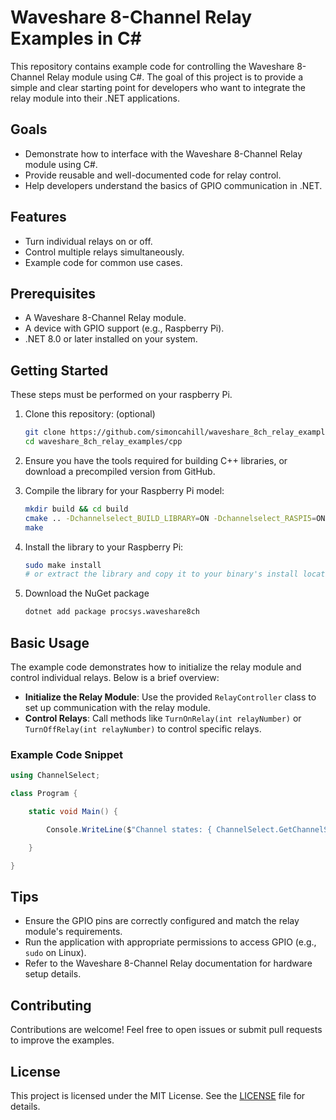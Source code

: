 # Waveshare 8-Channel Relay Examples in C#

This repository contains example code for controlling the Waveshare 8-Channel Relay module using C#. The goal of this project is to provide a simple and clear starting point for developers who want to integrate the relay module into their .NET applications.

## Goals

- Demonstrate how to interface with the Waveshare 8-Channel Relay module using C#.
- Provide reusable and well-documented code for relay control.
- Help developers understand the basics of GPIO communication in .NET.

## Features

- Turn individual relays on or off.
- Control multiple relays simultaneously.
- Example code for common use cases.

## Prerequisites

- A Waveshare 8-Channel Relay module.
- A device with GPIO support (e.g., Raspberry Pi).
- .NET 8.0 or later installed on your system.

## Getting Started

These steps must be performed on your raspberry Pi.

1. Clone this repository: (optional)
    ```bash
    git clone https://github.com/simoncahill/waveshare_8ch_relay_examples.git
    cd waveshare_8ch_relay_examples/cpp
    ```

2. Ensure you have the tools required for building C++ libraries, or download a precompiled version from GitHub.

3. Compile the library for your Raspberry Pi model:
    ```bash
    mkdir build && cd build
    cmake .. -Dchannelselect_BUILD_LIBRARY=ON -Dchannelselect_RASPI5=ON
    make
    ```

4. Install the library to your Raspberry Pi:
    ```bash
    sudo make install
    # or extract the library and copy it to your binary's install location
    ```

5. Download the NuGet package
    ```bash
    dotnet add package procsys.waveshare8ch
    ```

## Basic Usage

The example code demonstrates how to initialize the relay module and control individual relays. Below is a brief overview:

- **Initialize the Relay Module**: Use the provided `RelayController` class to set up communication with the relay module.
- **Control Relays**: Call methods like `TurnOnRelay(int relayNumber)` or `TurnOffRelay(int relayNumber)` to control specific relays.

### Example Code Snippet

```csharp
using ChannelSelect;

class Program {

    static void Main() {

        Console.WriteLine($"Channel states: { ChannelSelect.GetChannelStates() }");

    }

}
```

## Tips

- Ensure the GPIO pins are correctly configured and match the relay module's requirements.
- Run the application with appropriate permissions to access GPIO (e.g., `sudo` on Linux).
- Refer to the Waveshare 8-Channel Relay documentation for hardware setup details.

## Contributing

Contributions are welcome! Feel free to open issues or submit pull requests to improve the examples.

## License

This project is licensed under the MIT License. See the [LICENSE](../LICENSE) file for details.
